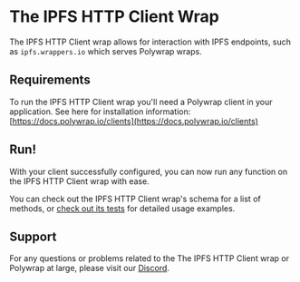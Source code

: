 # The IPFS HTTP Client Wrap

The IPFS HTTP Client wrap allows for interaction with IPFS endpoints, such as `ipfs.wrappers.io` which serves Polywrap wraps.

## Requirements

To run the IPFS HTTP Client wrap you'll need a Polywrap client in your application. See here for installation information: [https://docs.polywrap.io/clients](https://docs.polywrap.io/clients)

## Run!

With your client successfully configured, you can now run any function on the IPFS HTTP Client wrap with ease.

You can check out the IPFS HTTP Client wrap's schema for a list of methods, or [check out its tests](https://github.com/polywrap/ipfs/blob/main/wrappers/ipfs-http-client/src/__tests__/e2e/e2e.spec.ts) for detailed usage examples.

## Support

For any questions or problems related to the The IPFS HTTP Client wrap or Polywrap at large, please visit our [Discord](https://discord.polywrap.io).
